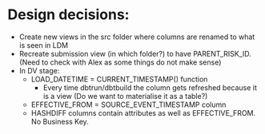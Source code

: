 # Design decisions:
- Create new views in the src folder where columns are renamed to what is seen in LDM
- Recreate submission view (in which folder?) to have PARENT_RISK_ID. (Need to check with Alex as some things do not make sense)
- In DV stage:
    - LOAD_DATETIME = CURRENT_TIMESTAMP() function 
        - Every time dbtrun/dbtbuild the column gets refreshed because it is a view (Do we want to materialise it as a table?)
    - EFFECTIVE_FROM = SOURCE_EVENT_TIMESTAMP column
    -  HASHDIFF columns contain attributes as well as EFFECTIVE_FROM. No Business Key.
